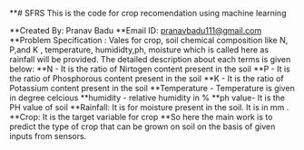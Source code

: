 **# SFRS
This is the code for crop recomendation using machine learning 

**Created By: Pranav Badu 
**Email ID: pranavbadu111@gmail.com
**Problem Specification : Vales for crop, soil chemical composition like N, P,and K , temperature, humididty,ph, moisture which is called here as rainfall will be provided. The detailed description about each terms is given below:
**N - It is the ratio of Nirtogen content present in the soil
**P - It is the ratio of Phosphorous content present in the soil
**K - It is the ratio of Potassium content present in the soil
**Temperature - Temperature is given in degree celcious
**humidity - relative humidity in %
**ph value- It is the PH value of soil
**Rainfall: It is for moisture present in the soil. It is in mm .
**Crop: It is the target variable for crop
**So here the main work is to predict the type of crop that can be grown on soil on the basis of given inputs from sensors.
